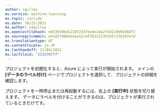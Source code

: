 ```yaml
---
author: sgilley
ms.service: machine-learning
ms.topic: include
ms.date: 10/21/2021
ms.author: sdgilley
ms.openlocfilehash: ed33930b41229723dfea4e14a27dd12db03d68f2
ms.sourcegitcommit: e41827d894a4aa12cbff62c51393dfc236297e10
ms.translationtype: HT
ms.contentlocale: ja-JP
ms.lasthandoff: 11/04/2021
ms.locfileid: "131570777"
---
```

プロジェクトを初期化すると、Azure によって実行が開始されます。 メインの **[データのラベル付け]** ページでプロジェクトを選択して、プロジェクトの詳細を確認します。

プロジェクトを一時停止または再起動するには、右上の **[実行中]** 状態を切り替えます。 データにラベルを付けることができるのは、プロジェクトが実行されているときだけです。